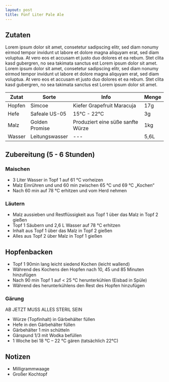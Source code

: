 ```yaml
---
layout: post
title: Fünf Liter Pale Ale
---
```

## Zutaten
Lorem ipsum dolor sit amet, consetetur sadipscing elitr, sed diam nonumy eirmod tempor invidunt ut labore et dolore magna aliquyam erat, sed diam voluptua. At vero eos et accusam et justo duo dolores et ea rebum. Stet clita kasd gubergren, no sea takimata sanctus est Lorem ipsum dolor sit amet. Lorem ipsum dolor sit amet, consetetur sadipscing elitr, sed diam nonumy eirmod tempor invidunt ut labore et dolore magna aliquyam erat, sed diam voluptua. At vero eos et accusam et justo duo dolores et ea rebum. Stet clita kasd gubergren, no sea takimata sanctus est Lorem ipsum dolor sit amet.


| Zutat | Sorte | Info | Menge |
| ------ | ------ | ------ | ------ |
| Hopfen|Simcoe|Kiefer Grapefruit Maracuja|17g|
| Hefe | Safeale US-05 | 15°C - 22°C | 3g |
| Malz | Golden Promise | Produziert eine süße sanfte Würze | 1kg |
| Wasser | Leitungswasser | --- | 5,6L |

## Zubereitung (5 - 6 Stunden)
### Maischen
- 3 Liter Wasser in Topf 1 auf 61 °C vorheizen
- Malz Einrühren und und 60 min zwischen 65 °C und 69 °C „Kochen“
- Nach 60 min auf 78 °C erhitzen und vom Herd nehmen

### Läutern
- Malz aussieben und Restflüssigkeit aus Topf 1 über das Malz in Topf 2 gießen
- Topf 1 Säubern und 2,6 L Wasser auf 78 °C erhitzen
- Inhalt aus Topf 1 über das Malz in Topf 2 gießen
- Alles aus Topf 2 über Malz in Topf 1 gießen

## Hopfenbacken
- Topf 1  90min lang leicht siedend Kochen (leicht wallend)
- Während des Kochens den Hopfen nach 10, 45 und 85 Minuten hinzufügen
- Nach 90 min Topf 1 auf < 25 °C herunterkühlen (Eisbad in Spüle)
- Während des herunterkühlens den Rest des Hopfen hinzufügen

### Gärung 
AB JETZT MUSS ALLES STERIL SEIN
- Würze (Topfinhalt) in Gärbehälter füllen
- Hefe in den Gärbehälter füllen
- Gärbehälter 1 min schütteln
- Gärspund 1/3 mit Wodka befüllen
- 1 Woche bei 18 °C – 22 °C gären (tatsächlich 22°C)

## Notizen
 - Milligrammwaage
 - Großer Kochtopf

